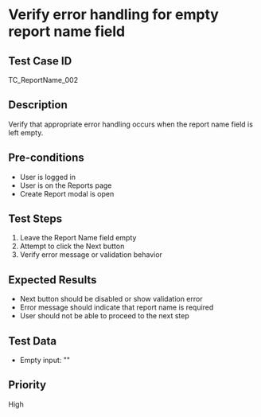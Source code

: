 # Verify error handling for empty report name field

## Test Case ID
TC_ReportName_002

## Description
Verify that appropriate error handling occurs when the report name field is left empty.

## Pre-conditions
- User is logged in
- User is on the Reports page
- Create Report modal is open

## Test Steps
1. Leave the Report Name field empty
2. Attempt to click the Next button
3. Verify error message or validation behavior

## Expected Results
- Next button should be disabled or show validation error
- Error message should indicate that report name is required
- User should not be able to proceed to the next step

## Test Data
- Empty input: ""

## Priority
High